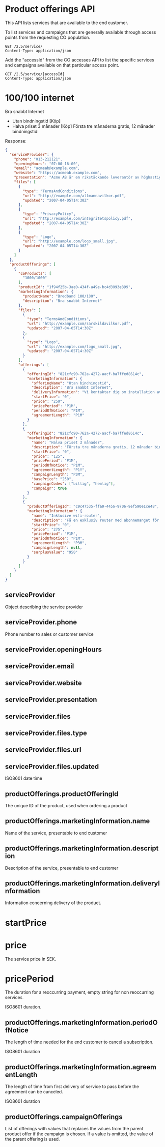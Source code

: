 # Product offerings API

This API lists services that are available to the end customer.

To list services and campaigns that are generally available through access points from the requesting CO population.

```http 
GET /2.5/service/
Content-Type: application/json
```

Add the "accessId" from the CO accesses API to list the specific services and campaigns available on that particular
access point.

```http
GET /2.5/service/[accessId]
Content-Type: application/json
```


# 100/100 internet

Bra snabbt Internet

* Utan bindningstid  [Köp]
* Halva priset 3 månader [Köp]
    Första tre månaderna gratis, 12 månader bindningstid

Response:

```json
{
  "serviceProvider": {
    "phone": "013-212121",
    "openingHours": "07:00-16:00",
    "email": "acmeab@example.com",
    "website": "https://acmeab.example.com",
    "presentation": "Acme AB är en rikstäckande leverantör av höghastighetsinternet",
    "files": [
      {
        "type": "TermsAndConditions",
        "url": "http://example.com/allmannavilkor.pdf",
        "updated": "2007-04-05T14:30Z"
      },
      {
        "type": "PrivacyPolicy",
        "url": "http://example.com/integritetspolicy.pdf",
        "updated": "2007-04-05T14:30Z"
      },
      {
        "type": "Logo",
        "url": "http://example.com/logo_small.jpg",
        "updated": "2007-04-05T14:30Z"
      }
    ]
  },
  "productOfferings": [
    {
      "coProducts": [
        "1000/1000"
      ],
      "productId": "1f94f25b-3ae0-434f-a49e-bc4d3093e399",
      "marketingInformation": {
        "productName": "Bredband 100/100",
        "description": "Bra snabbt Internet"
      },
      "files": [
        {
          "type": "TermsAndConditions",
          "url": "http://example.com/sarskildavilkor.pdf",
          "updated": "2007-04-05T14:30Z"
        },
        {
          "type": "Logo",
          "url": "http://example.com/logo_small.jpg",
          "updated": "2007-04-05T14:30Z"
        }
      ],
      "offerings": [
        {
          "offeringId": "821cfc90-762a-4272-aacf-ba7ffed8614c",
          "marketingInformation": {
            "offeringName": "Utan bindningstid",
            "description": "Bra snabbt Internet",
            "deliveryInformation": "Vi kontaktar dig om installation av CPE krävs",
            "startPrice": "0",
            "price": "250",
            "pricePeriod": "P1M",
            "periodOfNotice": "P1M",
            "agreementLength": "P1M"
          }
        },
        {
          "offeringId": "821cfc90-762a-4272-aacf-ba7ffed8614c",
          "marketingInformation": {
            "name": "Halva priset 3 månader",
            "description": "Första tre månaderna gratis, 12 månader bindningstid",
            "startPrice": "0",
            "price": "125",
            "pricePeriod": "P1M",
            "periodOfNotice": "P1M",
            "agreementLength": "P1Y",
            "campaignLength": "P3M",
            "basePrice": "250",
            "campaignCodes": ["billig", "hemlig"],
            "campaign": true
          }
        },
        {
          "productOfferingId": "c9c47535-ffa9-4456-9706-9ef590e1ce48",
          "marketingInformation": {
            "name": "Inklusive wifi-router",
            "description": "Få en exklusiv router med abonnemanget för endast 25 kr mer i månaden, 3 månader bindningstid.",
            "startPrice": "0",
            "price": "275",
            "pricePeriod": "P1M",
            "periodOfNotice": "P1M",
            "agreementLength": "P3M",
            "campaignLength": null,
            "surplusValue": "950"
          }
        }
      ]
    }
  ]
}
```

## serviceProvider

Object describing the service provider

## serviceProvider.phone

Phone number to sales or customer service

## serviceProvider.openingHours

## serviceProvider.email

## serviceProvider.website

## serviceProvider.presentation

## serviceProvider.files

## serviceProvider.files.type

## serviceProvider.files.url

## serviceProvider.files.updated

ISO8601 date time

## productOfferings.productOfferingId

The unique ID of the product, used when ordering a product

## productOfferings.marketingInformation.name

Name of the service, presentable to end customer

## productOfferings.marketingInformation.description

Description of the service, presentable to end customer

## productOfferings.marketingInformation.deliveryInformation

Information concerning delivery of the product.

# startPrice

# price

The service price in SEK.

# pricePeriod

The duration for a reoccurring payment, empty string for non reoccurring services.

ISO8601 duration.

## productOfferings.marketingInformation.periodOfNotice

The length of time needed for the end customer to cancel a subscription.

ISO8601 duration

## productOfferings.marketingInformation.agreementLength

The length of time from first delivery of service to pass before the agreement can be canceled.

ISO8601 duration

## productOfferings.campaignOfferings

List of offerings with values that replaces the values from the parent product offer if the campaign is chosen. If a
value is omitted, the value of the parent offering is used.
